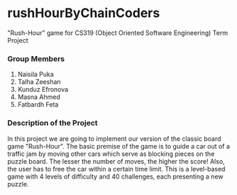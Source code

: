 # rushHourByChainCoders

"Rush-Hour" game for CS319 (Object Oriented Software Engineering) Term Project

### Group Members

1. Naisila Puka
2. Talha Zeeshan
3. Kunduz Efronova
4. Masna Ahmed
5. Fatbardh Feta

### Description of the Project

In this project we are going to implement our version of the classic board game "Rush-Hour". The basic premise 
of the game is to guide a car out of a traffic jam by moving other cars which serve as blocking pieces on the 
puzzle board. The lesser the number of moves, the higher the score! Also, the user has to free the car within a certain time
limit. This is a level-based game with 4 levels of difficulty and 40 challenges, each presenting a new puzzle.
